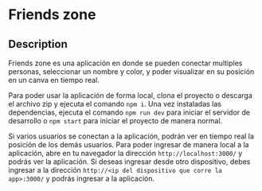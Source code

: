 # Friends zone
## Description

Friends zone es una aplicación en donde se pueden conectar multiples personas, seleccionar un nombre y color, y poder visualizar en su posición en un canva en tiempo real.

Para poder usar la aplicación de forma local, clona el proyecto o descarga el archivo zip y ejecuta el comando `npm i`. Una vez instaladas las dependencias, ejecuta el comando `npm run dev` para iniciar el servidor de desarrollo o `npm start` para iniciar el proyecto de manera normal.

Si varios usuarios se conectan a la aplicación, podrán ver en tiempo real la posición de los demás usuarios. Para poder ingresar de manera local a la aplicación, abre en tu navegador la dirección `http://localhost:3000/` y podrás ver la aplicación. Si deseas ingresar desde otro dispositivo, debes ingresar a la dirección `http://<ip del dispositivo que corre la app>:3000/` y podrás ingresar a la aplicación.
